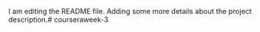 I am editing the README file. Adding some more details about the project description.# courseraweek-3
